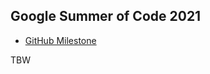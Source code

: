 ## Google Summer of Code 2021

- [GitHub Milestone](https://github.com/wechaty/summer-of-wechaty/milestone/3)

TBW
